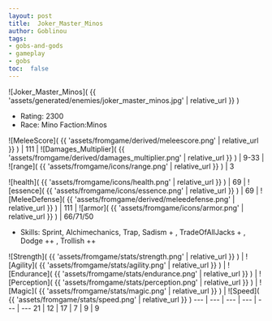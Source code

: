 ```yaml
---
layout: post
title:  Joker_Master_Minos
author: Goblinou
tags:
- gobs-and-gods
- gameplay
- gobs
toc:  false
---
```


![Joker_Master_Minos]( {{ 'assets/generated/enemies/joker_master_minos.jpg' | relative_url }} )
- Rating: 2300
- Race: Mino  Faction:Minos

![MeleeScore]( {{ 'assets/fromgame/derived/meleescore.png' | relative_url }} ) | 111 | ![Damages_Multiplier]( {{ 'assets/fromgame/derived/damages_multiplier.png' | relative_url }} ) | 9-33 | ![range]( {{ 'assets/fromgame/icons/range.png' | relative_url }} ) | 3


![health]( {{ 'assets/fromgame/icons/health.png' | relative_url }} ) | 69 | ![essence]( {{ 'assets/fromgame/icons/essence.png' | relative_url }} ) | 69 | ![MeleeDefense]( {{ 'assets/fromgame/derived/meleedefense.png' | relative_url }} ) | 111 | ![armor]( {{ 'assets/fromgame/icons/armor.png' | relative_url }} ) | 66/71/50

* Skills: Sprint, Alchimechanics, Trap, Sadism + , TradeOfAllJacks + , Dodge ++ , Trollish ++ 

![Strength]( {{ 'assets/fromgame/stats/strength.png' | relative_url }} ) | ![Agility]( {{ 'assets/fromgame/stats/agility.png' | relative_url }} ) | ![Endurance]( {{ 'assets/fromgame/stats/endurance.png' | relative_url }} ) | ![Perception]( {{ 'assets/fromgame/stats/perception.png' | relative_url }} ) | ![Magic]( {{ 'assets/fromgame/stats/magic.png' | relative_url }} ) | ![Speed]( {{ 'assets/fromgame/stats/speed.png' | relative_url }} )
--- | --- | --- | --- | --- | ---
21 | 12 | 17 | 7 | 9 | 9
